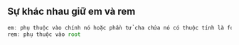 ## Sự khác nhau giữ em và rem
```javascript
em: phụ thuộc vào chính nó hoặc phần tử cha chứa nó có thuộc tính là font-size
rem: phụ thuộc vào root
```